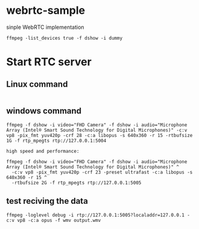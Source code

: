 # webrtc-sample

sinple WebRTC implementation

`ffmpeg -list_devices true -f dshow -i dummy`

# Start RTC server

## Linux command

```

```

## windows command

```
ffmpeg -f dshow -i video="FHD Camera" -f dshow -i audio="Microphone Array (Intel® Smart Sound Technology for Digital Microphones)" -c:v vp8 -pix_fmt yuv420p -crf 28 -c:a libopus -s 640x360 -r 15 -rtbufsize 1G -f rtp_mpegts rtp://127.0.0.1:5004

high speed and performance:

ffmpeg -f dshow -i video="FHD Camera" -f dshow -i audio="Microphone Array (Intel® Smart Sound Technology for Digital Microphones)" ^
  -c:v vp8 -pix_fmt yuv420p -crf 23 -preset ultrafast -c:a libopus -s 640x360 -r 15 ^
  -rtbufsize 2G -f rtp_mpegts rtp://127.0.0.1:5005

```

## test reciving the data

```
ffmpeg -loglevel debug -i rtp://127.0.0.1:5005?localaddr=127.0.0.1 -c:v vp8 -c:a opus -f wmv output.wmv



```
